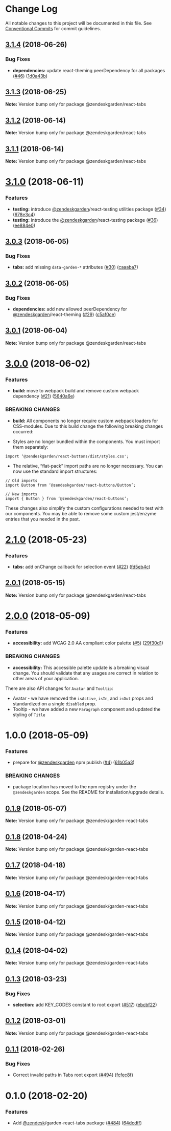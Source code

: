 # Change Log

All notable changes to this project will be documented in this file.
See [Conventional Commits](https://conventionalcommits.org) for commit guidelines.

<a name="3.1.4"></a>
## [3.1.4](https://github.com/zendeskgarden/react-components/compare/@zendeskgarden/react-tabs@3.1.3...@zendeskgarden/react-tabs@3.1.4) (2018-06-26)


### Bug Fixes

* **dependencies:** update react-theming peerDependency for all packages ([#46](https://github.com/zendeskgarden/react-components/issues/46)) ([1d0a43b](https://github.com/zendeskgarden/react-components/commit/1d0a43b))




<a name="3.1.3"></a>
## [3.1.3](https://github.com/zendeskgarden/react-components/compare/@zendeskgarden/react-tabs@3.1.2...@zendeskgarden/react-tabs@3.1.3) (2018-06-25)




**Note:** Version bump only for package @zendeskgarden/react-tabs

<a name="3.1.2"></a>
## [3.1.2](https://github.com/zendeskgarden/react-components/compare/@zendeskgarden/react-tabs@3.1.1...@zendeskgarden/react-tabs@3.1.2) (2018-06-14)




**Note:** Version bump only for package @zendeskgarden/react-tabs

<a name="3.1.1"></a>
## [3.1.1](https://github.com/zendeskgarden/react-components/compare/@zendeskgarden/react-tabs@3.1.0...@zendeskgarden/react-tabs@3.1.1) (2018-06-14)




**Note:** Version bump only for package @zendeskgarden/react-tabs

<a name="3.1.0"></a>
# [3.1.0](https://github.com/zendeskgarden/react-components/compare/@zendeskgarden/react-tabs@3.0.3...@zendeskgarden/react-tabs@3.1.0) (2018-06-11)


### Features

* **testing:** introduce [@zendeskgarden](https://github.com/zendeskgarden)/react-testing utilities package ([#34](https://github.com/zendeskgarden/react-components/issues/34)) ([678e3c4](https://github.com/zendeskgarden/react-components/commit/678e3c4))
* **testing:** introduce the [@zendeskgarden](https://github.com/zendeskgarden)/react-testing package ([#36](https://github.com/zendeskgarden/react-components/issues/36)) ([ee884e0](https://github.com/zendeskgarden/react-components/commit/ee884e0))




<a name="3.0.3"></a>
## [3.0.3](https://github.com/zendeskgarden/react-components/compare/@zendeskgarden/react-tabs@3.0.2...@zendeskgarden/react-tabs@3.0.3) (2018-06-05)


### Bug Fixes

* **tabs:** add missing `data-garden-*` attributes ([#30](https://github.com/zendeskgarden/react-components/issues/30)) ([caaaba7](https://github.com/zendeskgarden/react-components/commit/caaaba7))




<a name="3.0.2"></a>
## [3.0.2](https://github.com/zendeskgarden/react-components/compare/@zendeskgarden/react-tabs@3.0.1...@zendeskgarden/react-tabs@3.0.2) (2018-06-05)


### Bug Fixes

* **dependencies:** add new allowed peerDependency for [@zendeskgarden](https://github.com/zendeskgarden)/react-theming ([#29](https://github.com/zendeskgarden/react-components/issues/29)) ([c5af0ce](https://github.com/zendeskgarden/react-components/commit/c5af0ce))




<a name="3.0.1"></a>
## [3.0.1](https://github.com/zendeskgarden/react-components/compare/@zendeskgarden/react-tabs@3.0.0...@zendeskgarden/react-tabs@3.0.1) (2018-06-04)




**Note:** Version bump only for package @zendeskgarden/react-tabs

<a name="3.0.0"></a>
# [3.0.0](https://github.com/zendeskgarden/react-components/compare/@zendeskgarden/react-tabs@2.1.0...@zendeskgarden/react-tabs@3.0.0) (2018-06-02)


### Features

* **build:** move to webpack build and remove custom webpack dependency ([#21](https://github.com/zendeskgarden/react-components/issues/21)) ([5640a6e](https://github.com/zendeskgarden/react-components/commit/5640a6e))


### BREAKING CHANGES

* **build:** All components no longer require custom webpack loaders for CSS-modules. Due to this build change the following breaking changes occurred:

* Styles are no longer bundled within the components. You must import them separately:

```
import ‘@zendeskgarden/react-buttons/dist/styles.css';
```

* The relative, “flat-pack” import paths are no longer necessary. You can now use the standard import structures:

```
// Old imports
import Button from ‘@zendeskgarden/react-buttons/Button’;

// New imports
import { Button } from ‘@zendeskgarden/react-buttons’;
```

These changes also simplify the custom configurations needed to test with our components. You may be able to remove some custom jest/enzyme entries that you needed in the past.




<a name="2.1.0"></a>
# [2.1.0](https://github.com/zendeskgarden/react-components/compare/@zendeskgarden/react-tabs@2.0.1...@zendeskgarden/react-tabs@2.1.0) (2018-05-23)


### Features

* **tabs:** add onChange callback for selection event ([#22](https://github.com/zendeskgarden/react-components/issues/22)) ([fd5eb4c](https://github.com/zendeskgarden/react-components/commit/fd5eb4c))




<a name="2.0.1"></a>
## [2.0.1](https://github.com/zendeskgarden/react-components/compare/@zendeskgarden/react-tabs@2.0.0...@zendeskgarden/react-tabs@2.0.1) (2018-05-15)




**Note:** Version bump only for package @zendeskgarden/react-tabs

<a name="2.0.0"></a>
# [2.0.0](https://github.com/zendeskgarden/react-components/compare/@zendeskgarden/react-tabs@1.0.0...@zendeskgarden/react-tabs@2.0.0) (2018-05-09)


### Features

* **accessibility:** add WCAG 2.0 AA compliant color palette  ([#5](https://github.com/zendeskgarden/react-components/issues/5)) ([29f30d1](https://github.com/zendeskgarden/react-components/commit/29f30d1))


### BREAKING CHANGES

* **accessibility:** This accessible palette update is a breaking visual change. You should validate that any usages are correct in relation to other areas of your application. 

There are also API changes for `Avatar` and `Tooltip`:
* Avatar - we have removed the `isActive`, `isIn`, and `isOut` props and standardized on a single `disabled` prop.
* Tooltip - we have added a new `Paragraph` component and updated the styling of `Title`




<a name="1.0.0"></a>
# 1.0.0 (2018-05-09)


### Features

* prepare for [@zendeskgarden](https://github.com/zendeskgarden) npm publish ([#4](https://github.com/zendeskgarden/react-components/issues/4)) ([61b05a3](https://github.com/zendeskgarden/react-components/commit/61b05a3))


### BREAKING CHANGES

* package location has moved to the npm registry under the `@zendeskgarden` scope. See the README for installation/upgrade details.




<a name="0.1.9"></a>
## [0.1.9](https://github.com/zendeskgarden/react-components/compare/@zendesk/garden-react-tabs@0.1.8...@zendesk/garden-react-tabs@0.1.9) (2018-05-07)




**Note:** Version bump only for package @zendesk/garden-react-tabs

<a name="0.1.8"></a>
## [0.1.8](https://github.com/zendeskgarden/react-components/compare/@zendesk/garden-react-tabs@0.1.7...@zendesk/garden-react-tabs@0.1.8) (2018-04-24)




**Note:** Version bump only for package @zendesk/garden-react-tabs

<a name="0.1.7"></a>
## [0.1.7](https://github.com/zendeskgarden/react-components/compare/@zendesk/garden-react-tabs@0.1.6...@zendesk/garden-react-tabs@0.1.7) (2018-04-18)




**Note:** Version bump only for package @zendesk/garden-react-tabs

<a name="0.1.6"></a>
## [0.1.6](https://github.com/zendeskgarden/react-components/compare/@zendesk/garden-react-tabs@0.1.5...@zendesk/garden-react-tabs@0.1.6) (2018-04-17)




**Note:** Version bump only for package @zendesk/garden-react-tabs

<a name="0.1.5"></a>
## [0.1.5](https://github.com/zendeskgarden/react-components/compare/@zendesk/garden-react-tabs@0.1.4...@zendesk/garden-react-tabs@0.1.5) (2018-04-12)




**Note:** Version bump only for package @zendesk/garden-react-tabs

<a name="0.1.4"></a>
## [0.1.4](https://github.com/zendeskgarden/react-components/compare/@zendesk/garden-react-tabs@0.1.3...@zendesk/garden-react-tabs@0.1.4) (2018-04-02)




**Note:** Version bump only for package @zendesk/garden-react-tabs

<a name="0.1.3"></a>
## [0.1.3](https://github.com/zendeskgarden/react-components/compare/@zendesk/garden-react-tabs@0.1.2...@zendesk/garden-react-tabs@0.1.3) (2018-03-23)


### Bug Fixes

* **selection:** add KEY_CODES constant to root export ([#517](https://github.com/zendeskgarden/react-components/issues/517)) ([ebcbf22](https://github.com/zendeskgarden/react-components/commit/ebcbf22))




<a name="0.1.2"></a>
## [0.1.2](https://github.com/zendeskgarden/react-components/compare/@zendesk/garden-react-tabs@0.1.1...@zendesk/garden-react-tabs@0.1.2) (2018-03-01)




**Note:** Version bump only for package @zendesk/garden-react-tabs

<a name="0.1.1"></a>
## [0.1.1](https://github.com/zendeskgarden/react-components/compare/@zendesk/garden-react-tabs@0.1.0...@zendesk/garden-react-tabs@0.1.1) (2018-02-26)


### Bug Fixes

* Correct invalid paths in Tabs root export ([#494](https://github.com/zendeskgarden/react-components/issues/494)) ([fcfec8f](https://github.com/zendeskgarden/react-components/commit/fcfec8f))




<a name="0.1.0"></a>
# 0.1.0 (2018-02-20)


### Features

* Add [@zendesk](https://github.com/zendesk)/garden-react-tabs package ([#484](https://github.com/zendeskgarden/react-components/issues/484)) ([64dcdff](https://github.com/zendeskgarden/react-components/commit/64dcdff))
